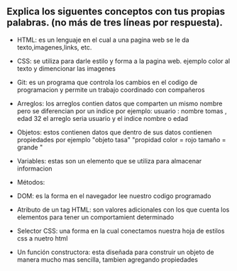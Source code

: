 ## Explica los siguentes conceptos con tus propias palabras. (no más de tres líneas por respuesta).

* HTML: es un lenguaje en el cual a una pagina web se le da texto,imagenes,links, etc.

* CSS: se utiliza para darle estilo y forma a la pagina web. ejemplo color al texto y dimencionar las imagenes

* Git: es un programa que controla los cambios en el codigo de programacion y permite un trabajo coordinado con compañeros

* Arreglos: los arreglos contien datos que comparten un mismo nombre pero se diferencian por un indice por ejemplo: usuario : nombre tomas , edad 32
el arreglo seria usuario y el indice nombre o edad

* Objetos: estos contienen datos que dentro de sus datos contienen propiedades 
              por ejemplo "objeto tasa" "propidad color = rojo tamaño = grande "

* Variables: estas son un elemento que se utiliza para almacenar informacion 

* Métodos:

* DOM: es la forma en el navegador lee nuestro codigo programado 

* Atributo de un tag HTML: son valores adicionales con los que cuenta los elementos para tener un comportamient determinado 

* Selector CSS: una forma en la cual conectamos nuestra hoja de estilos css a nuetro html 

* Un función constructora: esta diseñada para construir un objeto de manera mucho mas sencilla, tambien agregando propiedades

